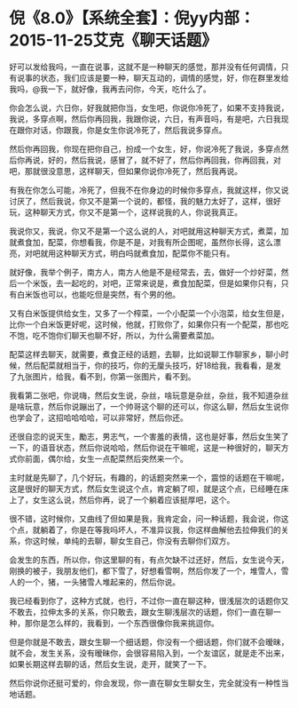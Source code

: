 # 倪《8.0》【系统全套】：倪yy内部：2015-11-25艾克《聊天话题》

好可以发给我吗，一直在说事，这就不是一种聊天的感觉，那并没有任何调情，只有说事的状态，我们应该是要一种，聊天互动的，调情的感觉，好，你在群里发给我吗，@我一下，就好像，我再去问你，今天，吃什么了。

你会怎么说，六日你，好我就把你当，女生吧，你说你冷死了，如果不支持我说，我说，多穿点啊，然后你再回我，我跟你说，六日，有声音吗，有是吧，六日我现在跟你对话，你跟我，你是女生你说冷死了，然后我说多穿点。

然后你再回我，你现在把你自己，扮成一个女生，好，你说冷死了我说，多穿点然后你再说，好的，然后我说，感冒了，就不好了，然后你再回我，你再回我，对吧，那就很没意思，这样聊天，但如果你说你冷死了，然后我再说。

有我在你怎么可能，冷死了，但我不在你身边的时候你多穿点，我就这样，你又说讨厌了，然后我说，你又不是第一个说的，都怪，我的魅力太好了，这样，很好玩，这种聊天方式，你又不是第一个，这样说我的人，你说我真正。

我说你又，我说，你又不是第一个这么说的人，对吧就用这种聊天方式，煮菜，加就煮食加，配菜，你想看我，你是不是，对我有所企图呢，虽然你长得，这么漂亮，对吧就用这种聊天方式，明白吗就煮食加，配菜你不能只有。

就好像，我举个例子，南方人，南方人他是不是经常去，去，做好一个炒好菜，然后一个米饭，去一起吃的，对吧，正常来说是，煮食加配菜，但是如果你只有，只有白米饭也可以，也能吃但是突然，有个男的他。

又有白米饭提供给女生，又多了一个榨菜，一个小配菜一个小泡菜，给女生但是，比你一个白米饭更好呢，这时候，他就，打败你了，如果你只有一个配菜，那也吃不饱，吃不饱你们聊天也聊不好，所以，为什么需要煮菜加。

配菜这样去聊天，就需要，煮食正经的话题，去聊，比如说聊工作聊家乡，聊小时候，然后配菜就相当于，你的技巧，你的无厘头技巧，好18给我，我看看，是发了九张图片，给我，看不到，你第一张图片，看不到。

我看第二张吧，你说嗨，然后女生说，杂丝，啥玩意是杂丝，杂丝，我不知道杂丝是啥玩意，然后你说蹦出了，一个帅哥这个聊的还可以，你这么聊，然后女生说你也学会了，这招哈哈哈哈，可以非常好，然后你还。

还很自恋的说天生，勵志，男志气，一个害羞的表情，这也是好事，然后女生笑了一下，的语音状态，然后你说哈哈，然后你说在干嘛呢，这是一种很好的，聊天方式你前面，偶尔给，女生一点配菜然后突然来一个。

主时就是先聊了，几个好玩，有趣的，的话题突然来一个，震惊的话题在干嘛呢，这是很好的聊天方式，然后女生说这个点，肯定躺了呗，就是这个点，已经睡在床上了，女生这么说，然后你再，说了一个躺着应该挺厚吧，这个。

很不错，这时候你，又曲线了但如果是我，我肯定会，问一种话题，我会说，你这个点，就躺着了，你是在等我吗坏人，不准异议我，你这样曲解他去拉伸我们的关系，你这时候，单纯的去聊，聊女生自己，你没有去聊你们双方。

会发生的东西，所以你，你这里聊的有，有点欠缺不过还好，然后，女生说今天，刚换的被子，我朋友他们，都下雪了，好想看雪啊，然后你发了一个，堆雪人，雪人的一个，猪，一头猪雪人堆起来的，然后你说。

我已经看到你了，这种方式就，也行，不过你一直在聊这种，很浅层次的话题你又不敢去，拉伸太多的关系，你只敢去，跟女生聊浅层次的话题，你们一直在聊一种，那你是怎么样的，我看到，一个东西很像你我来挑逗你。

但是你就是不敢去，跟女生聊一个细话题，你没有一个细话题，你们就不会暧昧，就不会，发生关系，没有暧昧你，会很容易陷入到，一个友谊区，就是走不出来，如果长期这样去聊的话，然后女生说，走开，就笑了一下。

然后你说你还挺可爱的，你会发现，你一直在聊女生聊女生，完全就没有一种性当地话题。